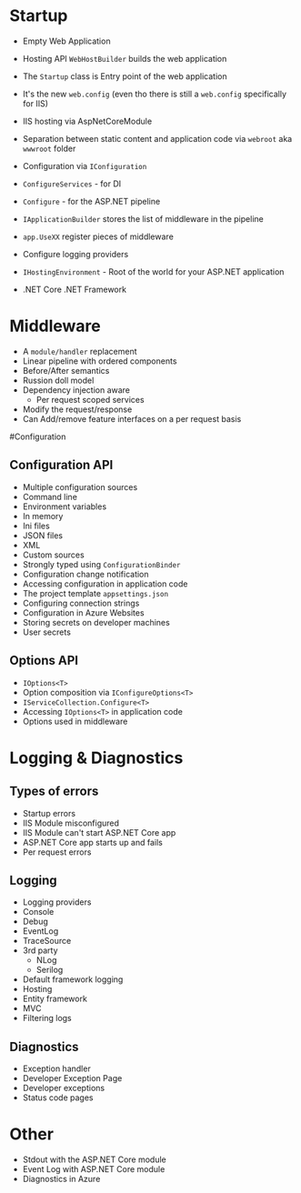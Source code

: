 # Startup 

- Empty Web Application
- Hosting API `WebHostBuilder` builds the web application
- The `Startup` class is Entry point of the web application
- It's the new `web.config` (even tho there is still a `web.config` specifically for IIS)
- IIS hosting via AspNetCoreModule
- Separation between static content and application code via `webroot` aka `wwwroot` folder
- Configuration via `IConfiguration`
- `ConfigureServices` - for DI 
- `Configure` - for the ASP.NET pipeline
 - `IApplicationBuilder` stores the list of middleware in the pipeline
 - `app.UseXX` register pieces of middleware
- Configure logging providers
- `IHostingEnvironment` - Root of the world for your ASP.NET application

- .NET Core
.NET Framework

# Middleware

- A `module/handler` replacement
- Linear pipeline with ordered components
- Before/After semantics
- Russion doll model
- Dependency injection aware
  - Per request scoped services
- Modify the request/response
- Can Add/remove feature interfaces on a per request basis


#Configuration

## Configuration API

- Multiple configuration sources
 - Command line
 - Environment variables
 - In memory
 - Ini files
 - JSON files
 - XML
 - Custom sources
- Strongly typed using `ConfigurationBinder`
- Configuration change notification
- Accessing configuration in application code
- The project template `appsettings.json`
- Configuring connection strings
- Configuration in Azure Websites
- Storing secrets on developer machines
 - User secrets
 
## Options API
- `IOptions<T>`
- Option composition via `IConfigureOptions<T>`
- `IServiceCollection.Configure<T>`
- Accessing `IOptions<T>` in application code
- Options used in middleware

# Logging & Diagnostics


## Types of errors
- Startup errors
 - IIS Module misconfigured
 - IIS Module can't start ASP.NET Core app
 - ASP.NET Core app starts up and fails
- Per request errors

## Logging
- Logging providers
 - Console
 - Debug
 - EventLog
 - TraceSource
 - 3rd party
    - NLog
    - Serilog
- Default framework logging
 - Hosting
 - Entity framework
 - MVC
- Filtering logs

## Diagnostics
 - Exception handler
 - Developer Exception Page
  - Developer exceptions
 - Status code pages
 
 # Other
 - Stdout with the ASP.NET Core module
 - Event Log with ASP.NET Core module
 - Diagnostics in Azure
 
